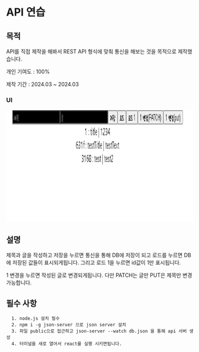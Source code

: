 # API 연습

## 목적

API를 직접 제작을 해봐서 REST API 형식에 맞춰 통신을 해보는 것을 목적으로 제작했습니다.

개인 기여도 : 100%

제작 기간 : 2024.03 ~ 2024.03

### UI
<img src="https://raw.githubusercontent.com/seungwoo505/API-Test/main/mainScreen.png" height="300"/>

## 설명

제목과 글을 작성하고 저장을 누르면 통신을 통해 DB에 저장이 되고 로드를 누르면 DB에 저장된 값들이 표시되게됩니다. 그리고 로드 1을 누르면 id값이 1만 표시됩니다.

1 변경을 누르면 작성된 글로 변경되게됩니다. 다만 PATCH는 글만 PUT은 제목만 변경 가능합니다.

## 필수 사항

```
  1. node.js 설치 필수
  2. npm i -g json-server 으로 json server 설치
  3. 파일 public으로 접근하고 json-server --watch db.json 을 통해 api 서버 생성
  4. 터미널을 새로 열어서 react를 실행 시키면됩니다.
```
